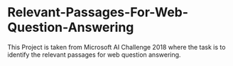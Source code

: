 # Relevant-Passages-For-Web-Question-Answering
This Project is taken from Microsoft AI Challenge 2018 where the task is to identify the relevant passages for web question answering.
